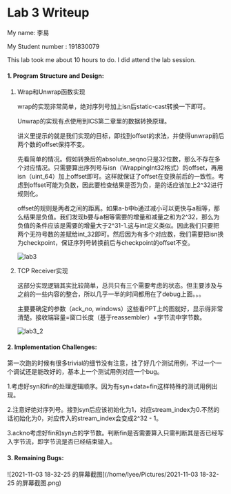 Lab 3 Writeup
=============

My name: 李易

My Student number : 191830079

This lab took me about 10 hours to do. I did attend the lab session.

#### 1. Program Structure and Design:

1. Wrap和Unwrap函数实现

   wrap的实现非常简单，绝对序列号加上isn后static-cast转换一下即可。

   Unwrap的实现有点使用到ICS第二章里的数据转换原理。

   讲义里提示的就是我们实现的目标，即找到offset的求法，并使得unwrap前后两个数的offset保持不变。

   先看简单的情况。假如转换后的absolute_seqno只是32位数，那么不存在多个对应情况。只需要算出序列号与isn（WrappingInt32格式）的offset，再用isn（uint_64）加上offset即可。这样就保证了offset在变换前后的一致性。考虑到offset可能为负数，因此要检查结果是否为负，是的话应该加上2^32进行规则化。

   offset的规则是两者之间的距离。如果a-b中b通过减小可以更快与a相等，那么结果是负值。我们发现b要与a相等需要的增量和减量之和为2^32，那么为负值的条件应该是需要的增量大于2^31-1.这与int定义类似。因此我们只要把两个无符号数的差赋给int_32即可。然后因为有多个对应数，我们需要把isn换为checkpoint，保证序列号转换前后与checkpoint的offset不变。

   ![lab3](/home/lyee/Documents/lab3.png)

2. TCP Receiver实现

   这部分实现逻辑其实比较简单，总共只有三个需要考虑的状态。但主要涉及与之前的一些内容的整合，所以几乎一半的时间都用在了debug上面。。。

   主要要确定的参数（ack_no, windows）这些看PPT上的图就好，显示得非常清楚。接收端容量=窗口长度（基于reassembler）+字节流中字节数。

   ![lab3_2](/home/lyee/Documents/lab3_2.png)

#### 2. Implementation Challenges:

第一次跑的时候有很多trivial的细节没有注意，挂了好几个测试用例，不过一个一个调试还是能改好的，基本上一个测试用例对应一个bug。

1.考虑好syn和fin的处理逻辑顺序。因为有syn+data+fin这样特殊的测试用例出现。

2.注意好绝对序列号。接到syn后应该初始化为1，对应stream_index为0.不然的话初始化为0，对应传入的stream_index会变成2^32 - 1。

3.ackno考虑好fin和syn占的字节数。判断fin是否需要算入只需判断其是否已经写入字节流，即字节流是否已经结束输入。

#### 3. Remaining Bugs:

![2021-11-03 18-32-25 的屏幕截图](/home/lyee/Pictures/2021-11-03 18-32-25 的屏幕截图.png)
